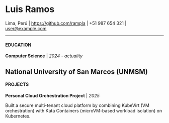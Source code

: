 # Luis Ramos
Lima, Perú   |   https://github.com/rampla   |   +51 987 654 321   |   user@example.com

---

#### EDUCATION
**Computer Science** | *2024 - actuality*

National University of San Marcos (UNMSM)
---

#### PROJECTS
**Personal Cloud Orchestration Project** | *2025*

Built a secure multi-tenant cloud platform by combining KubeVirt (VM orchestration) with Kata Containers (microVM-based workload isolation) on Kubernetes.
